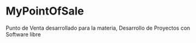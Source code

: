 # MyPointOfSale
Punto de Venta desarrollado para la materia, Desarrollo de Proyectos con Software libre
